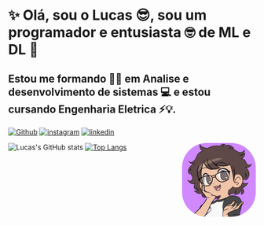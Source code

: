 # ✨ Olá, sou o Lucas 😎, sou um programador e entusiasta 🤓 de ML e DL 🤖
## Estou me formando 👨‍🎓 em Analise e desenvolvimento de sistemas 💻 e estou cursando Engenharia Eletrica ⚡💡.

[![Github](https://img.shields.io/badge/GitHub-100000?style=for-the-badge&logo=github&logoColor=white)](https://github.com/LucasATS/)
[![instagram](https://img.shields.io/badge/Instagram-E4405F?style=for-the-badge&logo=instagram&logoColor=white)](https://www.instagram.com/lukaolmd/)
[![linkedin](https://img.shields.io/badge/LinkedIn-0077B5?style=for-the-badge&logo=linkedin&logoColor=white)](https://www.linkedin.com/in/lucas-almeida-tiburtino-da-silva-4274ab153/)

<img align="right" alt="Lucas-pic" height="150" style="border-radius:50px;" src="eu_cartoon1.png">

![Lucas's GitHub stats](https://github-readme-stats.vercel.app/api?username=LucasATS&show_icons=true)
[![Top Langs](https://github-readme-stats.vercel.app/api/top-langs/?username=LucasATS&layout=compact)](https://github.com/LucasATS/)
